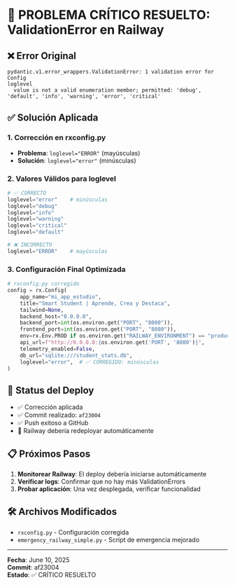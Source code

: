 # 🚨 PROBLEMA CRÍTICO RESUELTO: ValidationError en Railway

## ❌ Error Original
```
pydantic.v1.error_wrappers.ValidationError: 1 validation error for Config
loglevel
  value is not a valid enumeration member; permitted: 'debug', 'default', 'info', 'warning', 'error', 'critical'
```

## ✅ Solución Aplicada

### 1. **Corrección en rxconfig.py**
- **Problema**: `loglevel="ERROR"` (mayúsculas)
- **Solución**: `loglevel="error"` (minúsculas)

### 2. **Valores Válidos para loglevel**
```python
# ✅ CORRECTO
loglevel="error"    # minúsculas
loglevel="debug"    
loglevel="info"     
loglevel="warning"  
loglevel="critical" 
loglevel="default"  

# ❌ INCORRECTO
loglevel="ERROR"    # mayúsculas
```

### 3. **Configuración Final Optimizada**
```python
# rxconfig.py corregido
config = rx.Config(
    app_name="mi_app_estudio",
    title="Smart Student | Aprende, Crea y Destaca", 
    tailwind=None,
    backend_host="0.0.0.0",
    backend_port=int(os.environ.get("PORT", "8080")),
    frontend_port=int(os.environ.get("PORT", "8080")),
    env=rx.Env.PROD if os.environ.get("RAILWAY_ENVIRONMENT") == "production" else rx.Env.DEV,
    api_url=f"http://0.0.0.0:{os.environ.get('PORT', '8080')}",
    telemetry_enabled=False,
    db_url="sqlite:///student_stats.db",
    loglevel="error",  # ✅ CORREGIDO: minúsculas
)
```

## 🔄 Status del Deploy
- ✅ Corrección aplicada
- ✅ Commit realizado: `af23004`
- ✅ Push exitoso a GitHub
- 🔄 Railway debería redeployar automáticamente

## 📋 Próximos Pasos
1. **Monitorear Railway**: El deploy debería iniciarse automáticamente
2. **Verificar logs**: Confirmar que no hay más ValidationErrors
3. **Probar aplicación**: Una vez desplegada, verificar funcionalidad

## 🛠️ Archivos Modificados
- `rxconfig.py` - Configuración corregida
- `emergency_railway_simple.py` - Script de emergencia mejorado

---
**Fecha**: June 10, 2025  
**Commit**: af23004  
**Estado**: ✅ CRÍTICO RESUELTO
